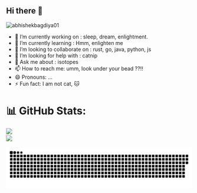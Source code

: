 ## Hi there 👋

<!--
**isotop751/isotop751** is a ✨ _special_ ✨ repository because its `README.md` (this file) appears on your GitHub profile.

Here are some ideas to get you started:
-->
<p align="left"> <img src="https://komarev.com/ghpvc/?username=isotop751&label=Profile%20views&color=0e75b6&style=flat" alt="abhishekbagdiya01" /> </p>

- 🔭 I’m currently working on : sleep, dream, enlightment.
- 🌱 I’m currently learning : Hmm, enlighten me
- 👯 I’m looking to collaborate on : rust, go, java, python, js
- 🤔 I’m looking for help with : catnip
- 💬 Ask me about : isotopes
- 📫 How to reach me: umm, look under your bead ??!!
- 😄 Pronouns: ...
- ⚡ Fun fact: I am not cat, 🐱

  


# 📊 GitHub Stats:
![](https://github-readme-stats.vercel.app/api?username=isotop751&theme=date_night)<br/>
![](https://github-readme-stats.vercel.app/api/top-langs/?username=isotop751&theme=date_night&hide_border=false&include_all_commits=true&count_private=false&layout=compact)


![Snake animation](https://github.com/isotop751/isotop751/blob/output/snake.svg)
